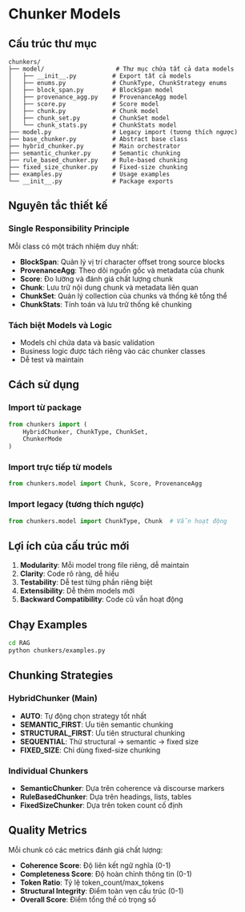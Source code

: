 # Chunker Models

## Cấu trúc thư mục

```
chunkers/
├── model/                    # Thư mục chứa tất cả data models
│   ├── __init__.py          # Export tất cả models
│   ├── enums.py             # ChunkType, ChunkStrategy enums
│   ├── block_span.py        # BlockSpan model
│   ├── provenance_agg.py    # ProvenanceAgg model
│   ├── score.py             # Score model
│   ├── chunk.py             # Chunk model
│   ├── chunk_set.py         # ChunkSet model
│   └── chunk_stats.py       # ChunkStats model
├── model.py                 # Legacy import (tương thích ngược)
├── base_chunker.py          # Abstract base class
├── hybrid_chunker.py        # Main orchestrator
├── semantic_chunker.py      # Semantic chunking
├── rule_based_chunker.py    # Rule-based chunking
├── fixed_size_chunker.py    # Fixed-size chunking
├── examples.py              # Usage examples
└── __init__.py              # Package exports
```

## Nguyên tắc thiết kế

### Single Responsibility Principle
Mỗi class có một trách nhiệm duy nhất:

- **BlockSpan**: Quản lý vị trí character offset trong source blocks
- **ProvenanceAgg**: Theo dõi nguồn gốc và metadata của chunk
- **Score**: Đo lường và đánh giá chất lượng chunk
- **Chunk**: Lưu trữ nội dung chunk và metadata liên quan
- **ChunkSet**: Quản lý collection của chunks và thống kê tổng thể
- **ChunkStats**: Tính toán và lưu trữ thống kê chunking

### Tách biệt Models và Logic
- Models chỉ chứa data và basic validation
- Business logic được tách riêng vào các chunker classes
- Dễ test và maintain

## Cách sử dụng

### Import từ package
```python
from chunkers import (
    HybridChunker, ChunkType, ChunkSet,
    ChunkerMode
)
```

### Import trực tiếp từ models
```python
from chunkers.model import Chunk, Score, ProvenanceAgg
```

### Import legacy (tương thích ngược)
```python
from chunkers.model import ChunkType, Chunk  # Vẫn hoạt động
```

## Lợi ích của cấu trúc mới

1. **Modularity**: Mỗi model trong file riêng, dễ maintain
2. **Clarity**: Code rõ ràng, dễ hiểu
3. **Testability**: Dễ test từng phần riêng biệt
4. **Extensibility**: Dễ thêm models mới
5. **Backward Compatibility**: Code cũ vẫn hoạt động

## Chạy Examples

```bash
cd RAG
python chunkers/examples.py
```

## Chunking Strategies

### HybridChunker (Main)
- **AUTO**: Tự động chọn strategy tốt nhất
- **SEMANTIC_FIRST**: Ưu tiên semantic chunking
- **STRUCTURAL_FIRST**: Ưu tiên structural chunking
- **SEQUENTIAL**: Thử structural → semantic → fixed size
- **FIXED_SIZE**: Chỉ dùng fixed-size chunking

### Individual Chunkers
- **SemanticChunker**: Dựa trên coherence và discourse markers
- **RuleBasedChunker**: Dựa trên headings, lists, tables
- **FixedSizeChunker**: Dựa trên token count cố định

## Quality Metrics

Mỗi chunk có các metrics đánh giá chất lượng:
- **Coherence Score**: Độ liên kết ngữ nghĩa (0-1)
- **Completeness Score**: Độ hoàn chỉnh thông tin (0-1)
- **Token Ratio**: Tỷ lệ token_count/max_tokens
- **Structural Integrity**: Điểm toàn vẹn cấu trúc (0-1)
- **Overall Score**: Điểm tổng thể có trọng số